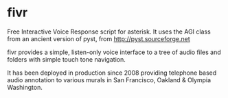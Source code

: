 fivr
====

Free Interactive Voice Response script for asterisk.
It uses the AGI class from an ancient version of pyst,
from <http://pyst.sourceforge.net>

fivr provides a simple, listen-only voice interface to a tree of audio files
and folders with simple touch tone navigation.

It has been deployed in production since 2008 providing telephone based audio annotation to various murals in
San Francisco, Oakland & Olympia Washington.

